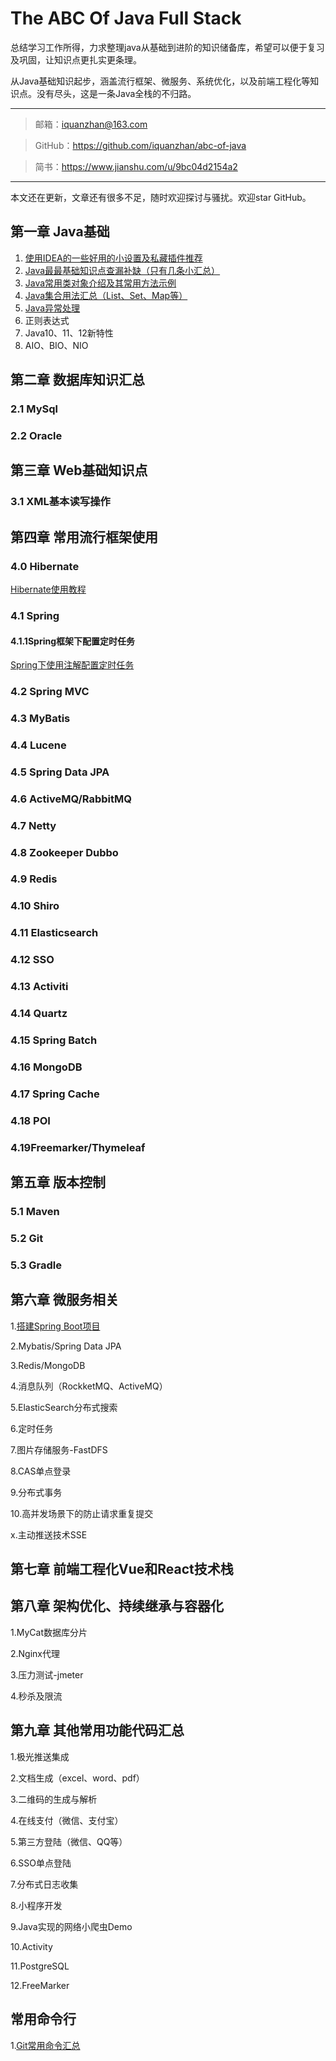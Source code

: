 # The ABC Of Java Full Stack
总结学习工作所得，力求整理java从基础到进阶的知识储备库，希望可以便于复习及巩固，让知识点更扎实更条理。

从Java基础知识起步，涵盖流行框架、微服务、系统优化，以及前端工程化等知识点。没有尽头，这是一条Java全栈的不归路。

----------------------------------------------------------

> 邮箱：iquanzhan@163.com

> GitHub：https://github.com/iquanzhan/abc-of-java

> 简书：https://www.jianshu.com/u/9bc04d2154a2

-------------------------------------------------------------------------------------------------

本文还在更新，文章还有很多不足，随时欢迎探讨与骚扰。欢迎star GitHub。



## 第一章 Java基础

1.  [使用IDEA的一些好用的小设置及私藏插件推荐](docs/01.md)
2.  [Java最最基础知识点查漏补缺（只有几条小汇总）](docs/02basic.md)
3.  [Java常用类对象介绍及其常用方法示例](docs/03.md)
4.  [Java集合用法汇总（List、Set、Map等）](docs/05.md)
5.  [Java异常处理](docs/06.md)
6.  正则表达式
7.  Java10、11、12新特性
8.  AIO、BIO、NIO



## 第二章 数据库知识汇总

### 2.1 MySql

### 2.2 Oracle



## 第三章 Web基础知识点

### 3.1 XML基本读写操作



## 第四章 常用流行框架使用

### 4.0 Hibernate

[Hibernate使用教程](docs/hibernate.md)

### 4.1 Spring

#### 4.1.1Spring框架下配置定时任务

[Spring下使用注解配置定时任务](docs/07.md)

### 4.2 Spring MVC

### 4.3 MyBatis

### 4.4 Lucene

### 4.5 Spring Data JPA

### 4.6 ActiveMQ/RabbitMQ

### 4.7 Netty

### 4.8 Zookeeper Dubbo

### 4.9 Redis

### 4.10 Shiro

### 4.11 Elasticsearch

### 4.12 SSO

### 4.13 Activiti

### 4.14 Quartz

### 4.15 Spring Batch

### 4.16 MongoDB

### 4.17 Spring Cache

### 4.18 POI

### 4.19Freemarker/Thymeleaf



## 第五章 版本控制

### 5.1 Maven

### 5.2 Git

### 5.3 Gradle



## 第六章 微服务相关

1.[搭建Spring Boot项目](docs/springboot/01createproject.md)

2.Mybatis/Spring Data JPA

3.Redis/MongoDB

4.消息队列（RockketMQ、ActiveMQ）

5.ElasticSearch分布式搜索

6.定时任务

7.图片存储服务-FastDFS

8.CAS单点登录

9.分布式事务

10.高并发场景下的防止请求重复提交

x.主动推送技术SSE



## 第七章 前端工程化Vue和React技术栈



## 第八章 架构优化、持续继承与容器化

1.MyCat数据库分片

2.Nginx代理

3.压力测试-jmeter

4.秒杀及限流



## 第九章 其他常用功能代码汇总

1.极光推送集成

2.文档生成（excel、word、pdf）

3.二维码的生成与解析

4.在线支付（微信、支付宝）

5.第三方登陆（微信、QQ等）

6.SSO单点登陆

7.分布式日志收集

8.小程序开发

9.Java实现的网络小爬虫Demo

10.Activity

11.PostgreSQL

12.FreeMarker



## 常用命令行

1.[Git常用命令汇总](docs/04.md)
